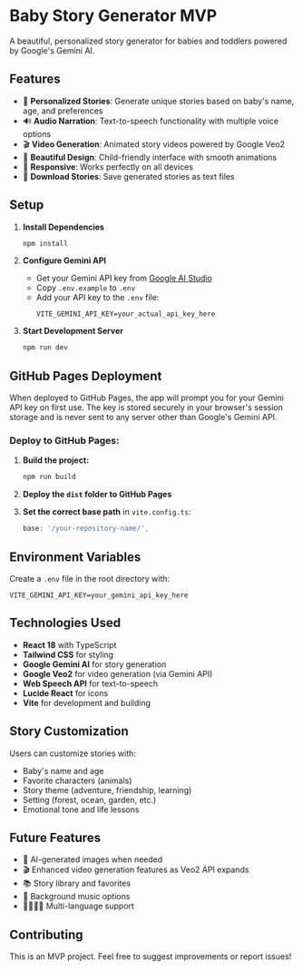 # Baby Story Generator MVP

A beautiful, personalized story generator for babies and toddlers powered by Google's Gemini AI.

## Features

- 🎯 **Personalized Stories**: Generate unique stories based on baby's name, age, and preferences
- 🔊 **Audio Narration**: Text-to-speech functionality with multiple voice options
- 🎬 **Video Generation**: Animated story videos powered by Google Veo2
- 🎨 **Beautiful Design**: Child-friendly interface with smooth animations
- 📱 **Responsive**: Works perfectly on all devices
- 💾 **Download Stories**: Save generated stories as text files

## Setup

1. **Install Dependencies**
   ```bash
   npm install
   ```

2. **Configure Gemini API**
   - Get your Gemini API key from [Google AI Studio](https://makersuite.google.com/app/apikey)
   - Copy `.env.example` to `.env`
   - Add your API key to the `.env` file:
     ```
     VITE_GEMINI_API_KEY=your_actual_api_key_here
     ```

3. **Start Development Server**
   ```bash
   npm run dev
   ```

## GitHub Pages Deployment

When deployed to GitHub Pages, the app will prompt you for your Gemini API key on first use. The key is stored securely in your browser's session storage and is never sent to any server other than Google's Gemini API.

### Deploy to GitHub Pages:

1. **Build the project:**
   ```bash
   npm run build
   ```

2. **Deploy the `dist` folder to GitHub Pages**

3. **Set the correct base path** in `vite.config.ts`:
   ```typescript
   base: '/your-repository-name/',
   ```

## Environment Variables

Create a `.env` file in the root directory with:

```env
VITE_GEMINI_API_KEY=your_gemini_api_key_here
```

## Technologies Used

- **React 18** with TypeScript
- **Tailwind CSS** for styling
- **Google Gemini AI** for story generation
- **Google Veo2** for video generation (via Gemini API)
- **Web Speech API** for text-to-speech
- **Lucide React** for icons
- **Vite** for development and building

## Story Customization

Users can customize stories with:
- Baby's name and age
- Favorite characters (animals)
- Story theme (adventure, friendship, learning)
- Setting (forest, ocean, garden, etc.)
- Emotional tone and life lessons

## Future Features

- 🎨 AI-generated images when needed
- 🎬 Enhanced video generation features as Veo2 API expands
- 📚 Story library and favorites
- 🎵 Background music options
- 👨‍👩‍👧‍👦 Multi-language support

## Contributing

This is an MVP project. Feel free to suggest improvements or report issues!